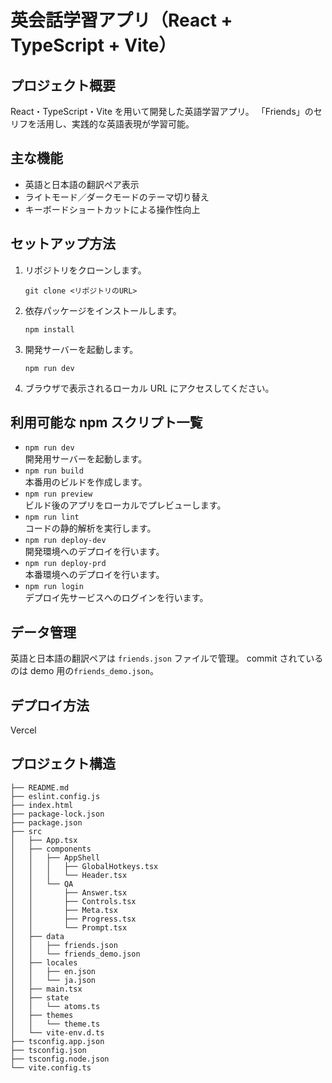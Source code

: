# 英会話学習アプリ（React + TypeScript + Vite）

## プロジェクト概要

React・TypeScript・Vite を用いて開発した英語学習アプリ。
「Friends」のセリフを活用し、実践的な英語表現が学習可能。

## 主な機能

- 英語と日本語の翻訳ペア表示
- ライトモード／ダークモードのテーマ切り替え
- キーボードショートカットによる操作性向上

## セットアップ方法

1. リポジトリをクローンします。
   ```
   git clone <リポジトリのURL>
   ```
2. 依存パッケージをインストールします。
   ```
   npm install
   ```
3. 開発サーバーを起動します。
   ```
   npm run dev
   ```
4. ブラウザで表示されるローカル URL にアクセスしてください。

## 利用可能な npm スクリプト一覧

- `npm run dev`  
  開発用サーバーを起動します。
- `npm run build`  
  本番用のビルドを作成します。
- `npm run preview`  
  ビルド後のアプリをローカルでプレビューします。
- `npm run lint`  
  コードの静的解析を実行します。
- `npm run deploy-dev`  
  開発環境へのデプロイを行います。
- `npm run deploy-prd`  
  本番環境へのデプロイを行います。
- `npm run login`  
  デプロイ先サービスへのログインを行います。

## データ管理

英語と日本語の翻訳ペアは `friends.json` ファイルで管理。
commit されているのは demo 用の`friends_demo.json`。

## デプロイ方法

Vercel

## プロジェクト構造

```plaintext
├── README.md
├── eslint.config.js
├── index.html
├── package-lock.json
├── package.json
├── src
│   ├── App.tsx
│   ├── components
│   │   ├── AppShell
│   │   │   ├── GlobalHotkeys.tsx
│   │   │   └── Header.tsx
│   │   └── QA
│   │       ├── Answer.tsx
│   │       ├── Controls.tsx
│   │       ├── Meta.tsx
│   │       ├── Progress.tsx
│   │       └── Prompt.tsx
│   ├── data
│   │   ├── friends.json
│   │   └── friends_demo.json
│   ├── locales
│   │   ├── en.json
│   │   └── ja.json
│   ├── main.tsx
│   ├── state
│   │   └── atoms.ts
│   ├── themes
│   │   └── theme.ts
│   └── vite-env.d.ts
├── tsconfig.app.json
├── tsconfig.json
├── tsconfig.node.json
└── vite.config.ts

```
